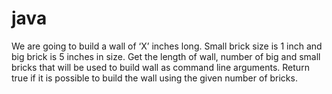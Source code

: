 # java
We are going to build a wall of ‘X’ inches long.  Small brick size is 1 inch and big brick is 5 inches in size. Get the length of wall, number of big and small bricks that will be used to build wall as command line arguments. Return true if it is possible to build the wall using the given number of bricks.
